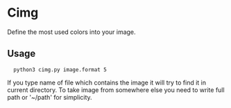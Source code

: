 # Cimg
Define the most used colors into your image.

## Usage
      python3 cimg.py image.format 5
If you type name of file which contains the image it will try to find it in current directory. To take image from somewhere else you need to write full path or '~/path' for simplicity.
